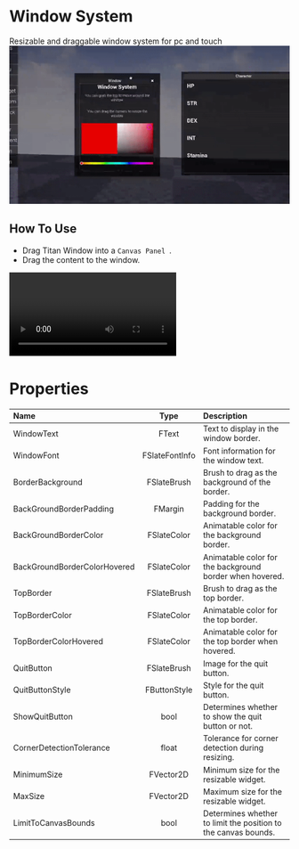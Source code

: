# Window System
Resizable and draggable window system for pc and touch
![](./WindowSystem.gif)

## How To Use

- Drag Titan Window into a `Canvas Panel `.
- Drag the content to the window.

<video src="https://raw.githubusercontent.com/irajsb/UMGPluginDocs/main/WindowSystem/Sample.mp4" controls="controls" style="max-width: 730px;">
</video>

# Properties

| Name                                  | Type               | Description                                                    |
| :------------------------------------ | :---------------:  | :------------------------------------------------------------  |
| WindowText                            | FText              | Text to display in the window border.                          |
| WindowFont                            | FSlateFontInfo     | Font information for the window text.                          |
| BorderBackground                      | FSlateBrush        | Brush to drag as the background of the border.                 |
| BackGroundBorderPadding               | FMargin            | Padding for the background border.                             |
| BackGroundBorderColor                 | FSlateColor        | Animatable color for the background border.                    |
| BackGroundBorderColorHovered          | FSlateColor        | Animatable color for the background border when hovered.       |
| TopBorder                             | FSlateBrush        | Brush to drag as the top border.                               |
| TopBorderColor                       | FSlateColor        | Animatable color for the top border.                           |
| TopBorderColorHovered                | FSlateColor        | Animatable color for the top border when hovered.              |
| QuitButton                            | FSlateBrush        | Image for the quit button.                                     |
| QuitButtonStyle                       | FButtonStyle       | Style for the quit button.                                     |
| ShowQuitButton                        | bool               | Determines whether to show the quit button or not.            |
| CornerDetectionTolerance              | float              | Tolerance for corner detection during resizing.                |
| MinimumSize                           | FVector2D          | Minimum size for the resizable widget.                         |
| MaxSize                               | FVector2D          | Maximum size for the resizable widget.                         |
| LimitToCanvasBounds                   | bool               | Determines whether to limit the position to the canvas bounds. |